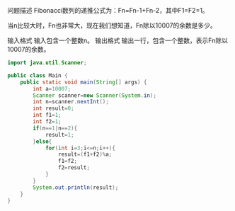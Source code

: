 问题描述
Fibonacci数列的递推公式为：Fn=Fn-1+Fn-2，其中F1=F2=1。

当n比较大时，Fn也非常大，现在我们想知道，Fn除以10007的余数是多少。

输入格式
输入包含一个整数n。
输出格式
输出一行，包含一个整数，表示Fn除以10007的余数。

```java
import java.util.Scanner;

public class Main {
    public static void main(String[] args) {
        int a=10007;
        Scanner scanner=new Scanner(System.in);
        int n=scanner.nextInt();
        int result=0;
        int f1=1;
        int f2=1;
        if(n==1|n==2){
            result=1;
        }else{
            for(int i=3;i<=n;i++){
                result=(f1+f2)%a;
                f1=f2;
                f2=result;
            }
        }
        System.out.println(result);
    }
}
```
